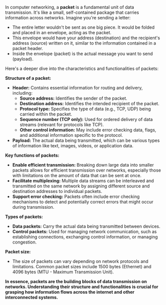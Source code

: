In computer networking, a **packet** is a fundamental unit of data transmission. It's like a small, self-contained package that carries information across networks. Imagine you're sending a letter:

- The entire letter wouldn't be sent as one big piece. It would be folded and placed in an envelope, acting as the packet.
- This envelope would have your address (destination) and the recipient's address (source) written on it, similar to the information contained in a packet header.
- Inside the envelope (packet) is the actual message you want to send (payload).

Here's a deeper dive into the characteristics and functionalities of packets:

**Structure of a packet:**

- **Header:** Contains essential information for routing and delivery, including:
    - **Source address:** Identifies the sender of the packet.
    - **Destination address:** Identifies the intended recipient of the packet.
    - **Protocol type:** Specifies the type of data (e.g., TCP, UDP) being carried within the packet.
    - **Sequence number (TCP only):** Used for ordered delivery of data streams (relevant for protocols like TCP).
    - **Other control information:** May include error checking data, flags, and additional information specific to the protocol.
- **Payload:** The actual data being transmitted, which can be various types of information like text, images, videos, or application data.

**Key functions of packets:**

- **Enable efficient transmission:** Breaking down large data into smaller packets allows for efficient transmission over networks, especially those with limitations on the amount of data that can be sent at once.
- **Facilitate multiplexing:** Multiple data streams can be interleaved and transmitted on the same network by assigning different source and destination addresses to individual packets.
- **Support error checking:** Packets often include error checking mechanisms to detect and potentially correct errors that might occur during transmission.

**Types of packets:**

- **Data packets:** Carry the actual data being transmitted between devices.
- **Control packets:** Used for managing network communication, such as establishing connections, exchanging control information, or managing congestion.

**Packet size:**

- The size of packets can vary depending on network protocols and limitations. Common packet sizes include 1500 bytes (Ethernet) and 4096 bytes (MTU - Maximum Transmission Unit).

**In essence, packets are the building blocks of data transmission on networks. Understanding their structure and functionalities is crucial for grasping how information flows across the internet and other interconnected systems.**